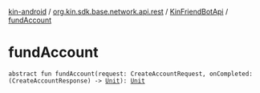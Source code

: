 [kin-android](../../index.md) / [org.kin.sdk.base.network.api.rest](../index.md) / [KinFriendBotApi](index.md) / [fundAccount](./fund-account.md)

# fundAccount

`abstract fun fundAccount(request: CreateAccountRequest, onCompleted: (CreateAccountResponse) -> `[`Unit`](https://kotlinlang.org/api/latest/jvm/stdlib/kotlin/-unit/index.html)`): `[`Unit`](https://kotlinlang.org/api/latest/jvm/stdlib/kotlin/-unit/index.html)